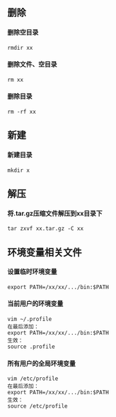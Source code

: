 ## 删除
#### 删除空目录
```
rmdir xx
```

#### 删除文件、空目录
```
rm xx
```

#### 删除目录
```
rm -rf xx
```

## 新建
#### 新建目录
```
mkdir x
```

## 解压
#### 将.tar.gz压缩文件解压到xx目录下
```
tar zxvf xx.tar.gz -C xx
```

## 环境变量相关文件
#### 设置临时环境变量
```
export PATH=/xx/xx/.../bin:$PATH
```

#### 当前用户的环境变量
```
vim ~/.profile
在最后添加：
export PATH=/xx/xx/.../bin:$PATH
生效：
source .profile
```

#### 所有用户的全局环境变量
```
vim /etc/profile
在最后添加：
export PATH=/xx/xx/.../bin:$PATH
生效：
source /etc/profile
```
